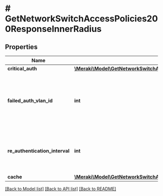# # GetNetworkSwitchAccessPolicies200ResponseInnerRadius

## Properties

Name | Type | Description | Notes
------------ | ------------- | ------------- | -------------
**critical_auth** | [**\Meraki\Model\GetNetworkSwitchAccessPolicies200ResponseInnerRadiusCriticalAuth**](GetNetworkSwitchAccessPolicies200ResponseInnerRadiusCriticalAuth.md) |  | [optional]
**failed_auth_vlan_id** | **int** | VLAN that clients will be placed on when RADIUS authentication fails. Will be null if hostMode is Multi-Auth | [optional]
**re_authentication_interval** | **int** | Re-authentication period in seconds. Will be null if hostMode is Multi-Auth | [optional]
**cache** | [**\Meraki\Model\GetNetworkSwitchAccessPolicies200ResponseInnerRadiusCache**](GetNetworkSwitchAccessPolicies200ResponseInnerRadiusCache.md) |  | [optional]

[[Back to Model list]](../../README.md#models) [[Back to API list]](../../README.md#endpoints) [[Back to README]](../../README.md)
